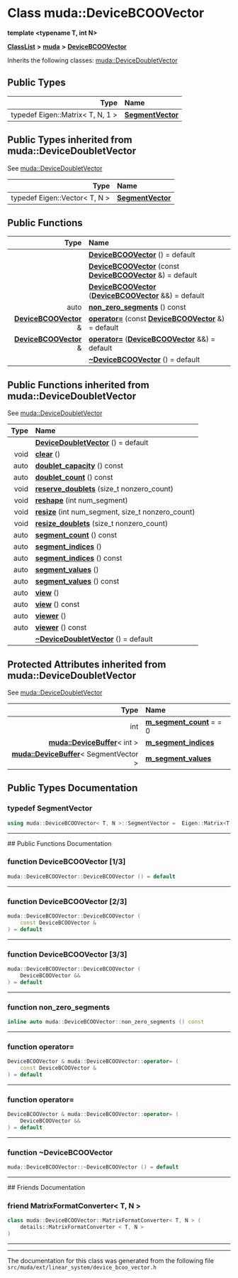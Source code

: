 

# Class muda::DeviceBCOOVector

**template &lt;typename T, int N&gt;**



[**ClassList**](annotated.md) **>** [**muda**](namespacemuda.md) **>** [**DeviceBCOOVector**](classmuda_1_1_device_b_c_o_o_vector.md)








Inherits the following classes: [muda::DeviceDoubletVector](classmuda_1_1_device_doublet_vector.md)














## Public Types

| Type | Name |
| ---: | :--- |
| typedef Eigen::Matrix&lt; T, N, 1 &gt; | [**SegmentVector**](#typedef-segmentvector)  <br> |


## Public Types inherited from muda::DeviceDoubletVector

See [muda::DeviceDoubletVector](classmuda_1_1_device_doublet_vector.md)

| Type | Name |
| ---: | :--- |
| typedef Eigen::Vector&lt; T, N &gt; | [**SegmentVector**](classmuda_1_1_device_doublet_vector.md#typedef-segmentvector)  <br> |






































## Public Functions

| Type | Name |
| ---: | :--- |
|   | [**DeviceBCOOVector**](#function-devicebcoovector-13) () = default<br> |
|   | [**DeviceBCOOVector**](#function-devicebcoovector-23) (const [**DeviceBCOOVector**](classmuda_1_1_device_b_c_o_o_vector.md) &) = default<br> |
|   | [**DeviceBCOOVector**](#function-devicebcoovector-33) ([**DeviceBCOOVector**](classmuda_1_1_device_b_c_o_o_vector.md) &&) = default<br> |
|  auto | [**non\_zero\_segments**](#function-non_zero_segments) () const<br> |
|  [**DeviceBCOOVector**](classmuda_1_1_device_b_c_o_o_vector.md) & | [**operator=**](#function-operator) (const [**DeviceBCOOVector**](classmuda_1_1_device_b_c_o_o_vector.md) &) = default<br> |
|  [**DeviceBCOOVector**](classmuda_1_1_device_b_c_o_o_vector.md) & | [**operator=**](#function-operator_1) ([**DeviceBCOOVector**](classmuda_1_1_device_b_c_o_o_vector.md) &&) = default<br> |
|   | [**~DeviceBCOOVector**](#function-devicebcoovector) () = default<br> |


## Public Functions inherited from muda::DeviceDoubletVector

See [muda::DeviceDoubletVector](classmuda_1_1_device_doublet_vector.md)

| Type | Name |
| ---: | :--- |
|   | [**DeviceDoubletVector**](classmuda_1_1_device_doublet_vector.md#function-devicedoubletvector) () = default<br> |
|  void | [**clear**](classmuda_1_1_device_doublet_vector.md#function-clear) () <br> |
|  auto | [**doublet\_capacity**](classmuda_1_1_device_doublet_vector.md#function-doublet_capacity) () const<br> |
|  auto | [**doublet\_count**](classmuda_1_1_device_doublet_vector.md#function-doublet_count) () const<br> |
|  void | [**reserve\_doublets**](classmuda_1_1_device_doublet_vector.md#function-reserve_doublets) (size\_t nonzero\_count) <br> |
|  void | [**reshape**](classmuda_1_1_device_doublet_vector.md#function-reshape) (int num\_segment) <br> |
|  void | [**resize**](classmuda_1_1_device_doublet_vector.md#function-resize) (int num\_segment, size\_t nonzero\_count) <br> |
|  void | [**resize\_doublets**](classmuda_1_1_device_doublet_vector.md#function-resize_doublets) (size\_t nonzero\_count) <br> |
|  auto | [**segment\_count**](classmuda_1_1_device_doublet_vector.md#function-segment_count) () const<br> |
|  auto | [**segment\_indices**](classmuda_1_1_device_doublet_vector.md#function-segment_indices-12) () <br> |
|  auto | [**segment\_indices**](classmuda_1_1_device_doublet_vector.md#function-segment_indices-22) () const<br> |
|  auto | [**segment\_values**](classmuda_1_1_device_doublet_vector.md#function-segment_values-12) () <br> |
|  auto | [**segment\_values**](classmuda_1_1_device_doublet_vector.md#function-segment_values-22) () const<br> |
|  auto | [**view**](classmuda_1_1_device_doublet_vector.md#function-view-12) () <br> |
|  auto | [**view**](classmuda_1_1_device_doublet_vector.md#function-view-22) () const<br> |
|  auto | [**viewer**](classmuda_1_1_device_doublet_vector.md#function-viewer-12) () <br> |
|  auto | [**viewer**](classmuda_1_1_device_doublet_vector.md#function-viewer-22) () const<br> |
|   | [**~DeviceDoubletVector**](classmuda_1_1_device_doublet_vector.md#function-devicedoubletvector) () = default<br> |
















## Protected Attributes inherited from muda::DeviceDoubletVector

See [muda::DeviceDoubletVector](classmuda_1_1_device_doublet_vector.md)

| Type | Name |
| ---: | :--- |
|  int | [**m\_segment\_count**](classmuda_1_1_device_doublet_vector.md#variable-m_segment_count)   = = 0<br> |
|  [**muda::DeviceBuffer**](classmuda_1_1_device_buffer.md)&lt; int &gt; | [**m\_segment\_indices**](classmuda_1_1_device_doublet_vector.md#variable-m_segment_indices)  <br> |
|  [**muda::DeviceBuffer**](classmuda_1_1_device_buffer.md)&lt; SegmentVector &gt; | [**m\_segment\_values**](classmuda_1_1_device_doublet_vector.md#variable-m_segment_values)  <br> |






































## Public Types Documentation




### typedef SegmentVector 

```C++
using muda::DeviceBCOOVector< T, N >::SegmentVector =  Eigen::Matrix<T, N, 1>;
```




<hr>
## Public Functions Documentation




### function DeviceBCOOVector [1/3]

```C++
muda::DeviceBCOOVector::DeviceBCOOVector () = default
```




<hr>



### function DeviceBCOOVector [2/3]

```C++
muda::DeviceBCOOVector::DeviceBCOOVector (
    const DeviceBCOOVector &
) = default
```




<hr>



### function DeviceBCOOVector [3/3]

```C++
muda::DeviceBCOOVector::DeviceBCOOVector (
    DeviceBCOOVector &&
) = default
```




<hr>



### function non\_zero\_segments 

```C++
inline auto muda::DeviceBCOOVector::non_zero_segments () const
```




<hr>



### function operator= 

```C++
DeviceBCOOVector & muda::DeviceBCOOVector::operator= (
    const DeviceBCOOVector &
) = default
```




<hr>



### function operator= 

```C++
DeviceBCOOVector & muda::DeviceBCOOVector::operator= (
    DeviceBCOOVector &&
) = default
```




<hr>



### function ~DeviceBCOOVector 

```C++
muda::DeviceBCOOVector::~DeviceBCOOVector () = default
```




<hr>## Friends Documentation





### friend MatrixFormatConverter&lt; T, N &gt; 

```C++
class muda::DeviceBCOOVector::MatrixFormatConverter< T, N > (
    details::MatrixFormatConverter < T, N >
) 
```




<hr>

------------------------------
The documentation for this class was generated from the following file `src/muda/ext/linear_system/device_bcoo_vector.h`

